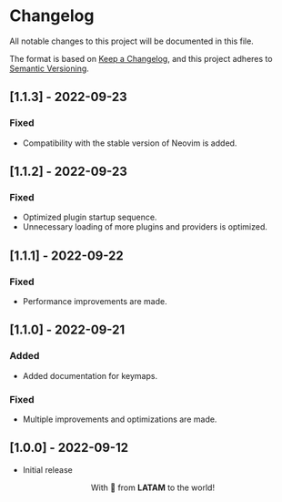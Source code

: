 # Changelog

All notable changes to this project will be documented in this file.

The format is based on [Keep a Changelog](https://keepachangelog.com/en/1.0.0/), and this project adheres to [Semantic Versioning](https://semver.org/spec/v2.0.0.html).

## [1.1.3] - 2022-09-23

### Fixed

- Compatibility with the stable version of Neovim is added.

## [1.1.2] - 2022-09-23

### Fixed

- Optimized plugin startup sequence.
- Unnecessary loading of more plugins and providers is optimized.

## [1.1.1] - 2022-09-22

### Fixed

- Performance improvements are made.

## [1.1.0] - 2022-09-21

### Added

- Added documentation for keymaps.

### Fixed

- Multiple improvements and optimizations are made.

## [1.0.0] - 2022-09-12

- Initial release

<p align="center">With 💖 from <strong>LATAM</strong> to the world!</p>

